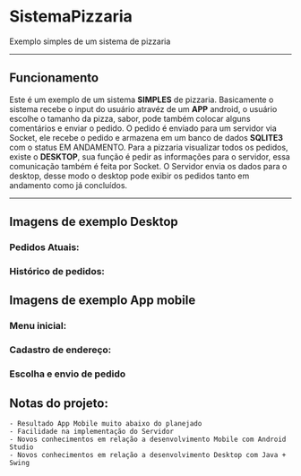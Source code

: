 # SistemaPizzaria
Exemplo simples de um sistema de pizzaria

---

## Funcionamento

   Este é um exemplo de um sistema __SIMPLES__ de pizzaria. Basicamente o sistema recebe o input do usuário atravéz de 
 um __APP__ android, o usuário escolhe o tamanho da pizza, sabor, pode também colocar alguns comentários e enviar o pedido.
   O pedido é enviado para um servidor via Socket, ele recebe o pedido e armazena em um banco de dados __SQLITE3__ com o status
 EM ANDAMENTO.
   Para a pizzaria visualizar todos os pedidos, existe o __DESKTOP__, sua função é pedir as informações para o servidor, essa
 comunicação também é feita por Socket. O Servidor envia os dados para o desktop, desse modo o desktop pode exibir os pedidos
 tanto em andamento como já concluídos.
 
 ---
 
 ## Imagens de exemplo Desktop
 
 ### Pedidos Atuais:


 ### Histórico de pedidos:

## Imagens de exemplo App mobile

### Menu inicial:



### Cadastro de endereço:
 

### Escolha e envio de pedido

## Notas do projeto:
    - Resultado App Mobile muito abaixo do planejado
    - Facilidade na implementação do Servidor
    - Novos conhecimentos em relação a desenvolvimento Mobile com Android Studio
    - Novos conhecimentos em relação a desenvolvimento Desktop com Java + Swing



